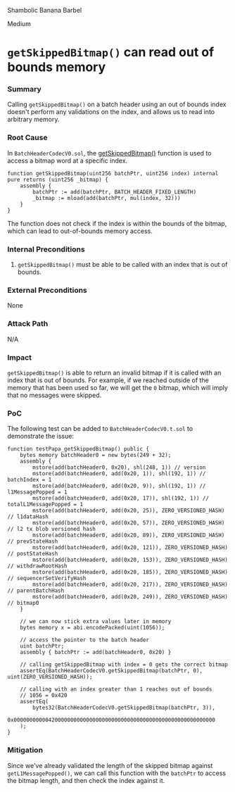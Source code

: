 Shambolic Banana Barbel

Medium

# `getSkippedBitmap()` can read out of bounds memory

### Summary

Calling `getSkippedBitmap()` on a batch header using an out of bounds index doesn't perform any validations on the index, and allows us to read into arbitrary memory.

### Root Cause

In `BatchHeaderCodecV0.sol`, the [getSkippedBitmap()](https://github.com/sherlock-audit/2024-08-morphl2/blob/main/morph/contracts/contracts/libraries/codec/BatchHeaderCodecV0.sol#L149-L154) function is used to access a bitmap word at a specific index.

```solidity
function getSkippedBitmap(uint256 batchPtr, uint256 index) internal pure returns (uint256 _bitmap) {
    assembly {
        batchPtr := add(batchPtr, BATCH_HEADER_FIXED_LENGTH)
        _bitmap := mload(add(batchPtr, mul(index, 32)))
    }
}
```
The function does not check if the index is within the bounds of the bitmap, which can lead to out-of-bounds memory access.

### Internal Preconditions

1. `getSkippedBitmap()` must be able to be called with an index that is out of bounds.

### External Preconditions

None

### Attack Path

N/A

### Impact

`getSkippedBitmap()` is able to return an invalid bitmap if it is called with an index that is out of bounds. For example, if we reached outside of the memory that has been used so far, we will get the `0` bitmap, which will imply that no messages were skipped.

### PoC

The following test can be added to `BatchHeaderCodecV0.t.sol` to demonstrate the issue:

```solidity
function testPapa_getSkippedBitmap() public {
    bytes memory batchHeader0 = new bytes(249 + 32);
    assembly {
        mstore(add(batchHeader0, 0x20), shl(248, 1)) // version
        mstore(add(batchHeader0, add(0x20, 1)), shl(192, 1)) // batchIndex = 1
        mstore(add(batchHeader0, add(0x20, 9)), shl(192, 1)) // l1MessagePopped = 1
        mstore(add(batchHeader0, add(0x20, 17)), shl(192, 1)) // totalL1MessagePopped = 1
        mstore(add(batchHeader0, add(0x20, 25)), ZERO_VERSIONED_HASH) // l1dataHash
        mstore(add(batchHeader0, add(0x20, 57)), ZERO_VERSIONED_HASH) // l2 tx blob versioned hash
        mstore(add(batchHeader0, add(0x20, 89)), ZERO_VERSIONED_HASH) // prevStateHash
        mstore(add(batchHeader0, add(0x20, 121)), ZERO_VERSIONED_HASH) // postStateHash
        mstore(add(batchHeader0, add(0x20, 153)), ZERO_VERSIONED_HASH) // withdrawRootHash
        mstore(add(batchHeader0, add(0x20, 185)), ZERO_VERSIONED_HASH) // sequencerSetVerifyHash
        mstore(add(batchHeader0, add(0x20, 217)), ZERO_VERSIONED_HASH) // parentBatchHash
        mstore(add(batchHeader0, add(0x20, 249)), ZERO_VERSIONED_HASH) // bitmap0
    }

    // we can now stick extra values later in memory
    bytes memory x = abi.encodePacked(uint(1056));

    // access the pointer to the batch header
    uint batchPtr;
    assembly { batchPtr := add(batchHeader0, 0x20) }

    // calling getSkippedBitmap with index = 0 gets the correct bitmap
    assertEq(BatchHeaderCodecV0.getSkippedBitmap(batchPtr, 0), uint(ZERO_VERSIONED_HASH));

    // calling with an index greater than 1 reaches out of bounds
    // 1056 = 0x420
    assertEq(
        bytes32(BatchHeaderCodecV0.getSkippedBitmap(batchPtr, 3)),
        0x0000000000042000000000000000000000000000000000000000000000000000
    );
}
```

### Mitigation

Since we've already validated the length of the skipped bitmap against `getL1MessagePopped()`, we can call this function with the `batchPtr` to access the bitmap length, and then check the index against it.
